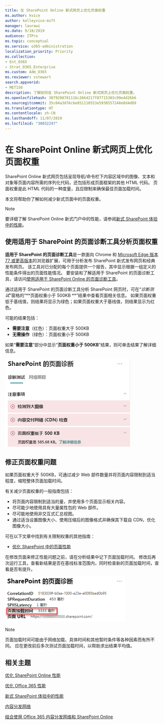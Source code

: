 ```yaml
---
title: 在 SharePoint Online 新式网页上优化页面权重
ms.author: kvice
author: kelleyvice-msft
manager: laurawi
ms.date: 9/18/2019
audience: ITPro
ms.topic: conceptual
ms.service: o365-administration
localization_priority: Priority
ms.collection:
- Ent_O365
- Strat_O365_Enterprise
ms.custom: Adm_O365
ms.reviewer: sstewart
search.appverid:
- MET150
description: 了解如何在 SharePoint Online 新式网页上优化页面权重。
ms.openlocfilehash: 3079298781116c2664217f87715303c99e4d26b6
ms.sourcegitcommit: 35c04a3d76cbe851110553e5930557248e8d4d89
ms.translationtype: HT
ms.contentlocale: zh-CN
ms.lasthandoff: 11/07/2019
ms.locfileid: "38032247"
---
```

# <a name="optimize-page-weight-in-sharepoint-online-modern-site-pages"></a>在 SharePoint Online 新式网页上优化页面权重

SharePoint Online 新式网页包括呈现导航/命令栏下内容区域中的图像、文本和对象等页面内容所需的序列化代码，还包括形成页面框架的其他 HTML 代码。 页面权重是此 HTML 代码的一种度量，且应限制来确保最佳页面加载时间。

本文将帮助你了解如何减少新式页面中的页面权重。

>[!NOTE]
>要详细了解 SharePoint Online 新式门户中的性能，请参阅[新式 SharePoint 体验中的性能](https://docs.microsoft.com/sharepoint/modern-experience-performance)。

## <a name="use-the-page-diagnostics-for-sharepoint-tool-to-analyze-page-weight"></a>使用适用于 SharePoint 的页面诊断工具分析页面权重

**适用于 SharePoint 的页面诊断工具**是一款面向 Chrome 和 [Microsoft Edge 版本 77 或更高版本](https://www.microsoftedgeinsider.com/download?form=MI13E8&OCID=MI13E8)的浏览器扩展，可用于分析发布 SharePoint 新式发布网页和经典发布网页。 该工具对已分配的每个页面提供一个报告，其中显示根据一组定义的性能条件得出的页面性能情况。 要安装和了解适用于 SharePoint 的页面诊断工具，请访问[使用适用于 SharePoint Online 的页面诊断工具](page-diagnostics-for-spo.md)。

通过适用于 SharePoint 的页面诊断工具分析 SharePoint 网页时，可在“_诊断测试_”窗格的“**页面权重小于 500KB **”结果中查看页面相关信息。 如果页面权重低于基线值，则结果将显示为绿色；如果页面权重大于基线值，则结果显示为红色。

可能的结果包括：

- **需要注意**（红色）：页面权重大于 500KB
- **无需操作**（绿色）：页面权重小于 500KB

如果“**需要注意**”部分中显示“**页面权重小于 500KB**”结果，则可单击结果了解详细信息。

![SharePoint 结果请求](media/modern-portal-optimization/pagediag-page-weight.png)

## <a name="remediate-page-weight-issues"></a>修正页面权重问题

如果页面权重大于 500KB，可通过减少 Web 部件数量并将页面内容限制到适当程度，缩短整体页面加载时间。

有关减少页面权重的一般指南包括：

- 将页面内容限制到适当的量，并使用多个页面显示相关内容。
- 尽可能少地使用具有大量属性包的 Web 部件。
- 尽可能地使用非交互式汇总视图。
- 通过适当设置图像大小、使用压缩后的图像格式并确保其下载自 CDN，优化图像大小。

可在以下文章中找到有关限制权重的其他指南：

- [优化 SharePoint 中的页面性能](https://docs.microsoft.com/sharepoint/dev/general-development/optimize-page-performance-in-sharepoint)

在修改页面来修正性能问题之前，请在分析结果中记下页面加载时间。 修改后再次运行工具，查看新结果是否在基线标准范围内，同时检查新的页面加载时间，查看是否有提升。

![页面加载时间结果](media/modern-portal-optimization/pagediag-page-load-time.png)

>[!NOTE]
>页面加载时间可能由于网络加载、具体时间和其他暂时条件等各种因素而有所不同。 应在更改前后多次测试页面加载时间，以帮助求出结果平均值。

## <a name="related-topics"></a>相关主题

[优化 SharePoint Online 性能](tune-sharepoint-online-performance.md)

[优化 Office 365 性能](tune-office-365-performance.md)

[新式 SharePoint 体验中的性能](https://docs.microsoft.com/sharepoint/modern-experience-performance.md)

[内容分发网络](content-delivery-networks.md)

[结合使用 Office 365 内容分发网络和 SharePoint Online](use-office-365-cdn-with-spo.md)
